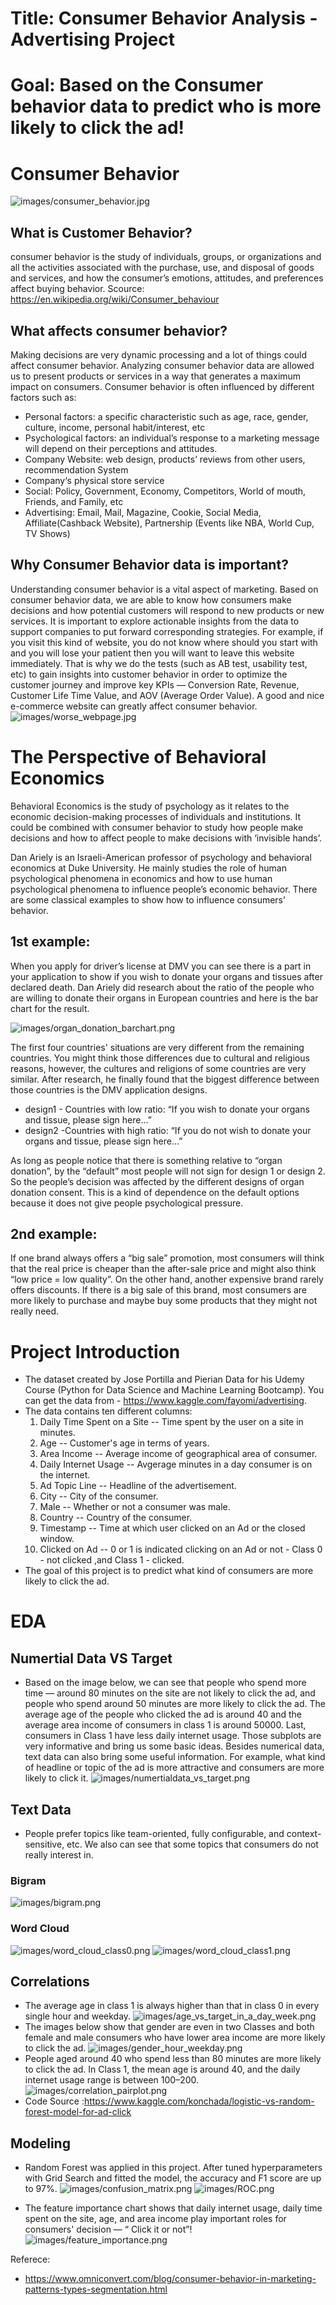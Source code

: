 # Title: Consumer Behavior Analysis - Advertising Project
# Goal: Based on the Consumer behavior data to predict who is more likely to click the ad!
#  Consumer Behavior
![images/consumer_behavior.jpg](images/consumer_behavior.jpg)
## What is Customer Behavior?
consumer behavior is the study of individuals, groups, or organizations and all the activities associated with the purchase, use, and disposal of goods and services, and how the consumer’s emotions, attitudes, and preferences affect buying behavior. Scource: https://en.wikipedia.org/wiki/Consumer_behaviour

## What affects consumer behavior?
Making decisions are very dynamic processing and a lot of things could affect consumer behavior. Analyzing consumer behavior data are allowed us to present products or services in a way that generates a maximum impact on consumers. Consumer behavior is often influenced by different factors such as:
- Personal factors: a specific characteristic such as age, race, gender, culture, income, personal habit/interest, etc
- Psychological factors: an individual’s response to a marketing message will depend on their perceptions and attitudes.
- Company Website: web design, products’ reviews from other users, recommendation System
- Company‘s physical store service
- Social: Policy, Government, Economy, Competitors, World of mouth, Friends, and Family, etc
- Advertising: Email, Mail, Magazine, Cookie, Social Media, Affiliate(Cashback Website), Partnership (Events like NBA, World Cup, TV Shows)

## Why Consumer Behavior data is important?
Understanding consumer behavior is a vital aspect of marketing. Based on consumer behavior data, we are able to know how consumers make decisions and how potential customers will respond to new products or new services. It is important to explore actionable insights from the data to support companies to put forward corresponding strategies.
For example, if you visit this kind of website, you do not know where should you start with and you will lose your patient then you will want to leave this website immediately. That is why we do the tests (such as AB test, usability test, etc) to gain insights into customer behavior in order to optimize the customer journey and improve key KPIs — Conversion Rate, Revenue, Customer Life Time Value, and AOV (Average Order Value).
A good and nice e-commerce website can greatly affect consumer behavior.
![images/worse_webpage.jpg](images/worse_webpage.jpg)
# The Perspective of Behavioral Economics
Behavioral Economics is the study of psychology as it relates to the economic decision-making processes of individuals and institutions. It could be combined with consumer behavior to study how people make decisions and how to affect people to make decisions with ‘invisible hands’.

Dan Ariely is an Israeli-American professor of psychology and behavioral economics at Duke University. He mainly studies the role of human psychological phenomena in economics and how to use human psychological phenomena to influence people’s economic behavior. There are some classical examples to show how to influence consumers’ behavior.

## 1st example: 
When you apply for driver’s license at DMV you can see there is a part in your application to show if you wish to donate your organs and tissues after declared death. Dan Ariely did research about the ratio of the people who are willing to donate their organs in European countries and here is the bar chart for the result.

![images/organ_donation_barchart.png](images/organ_donation_barchart.png)

The first four countries' situations are very different from the remaining countries. You might think those differences due to cultural and religious reasons, however, the cultures and religions of some countries are very similar. After research, he finally found that the biggest difference between those countries is the DMV application designs.
- design1 - Countries with low ratio: “If you wish to donate your organs and tissue, please sign here…”
- design2 -Countries with high ratio: “If you do not wish to donate your organs and tissue, please sign here…”


As long as people notice that there is something relative to “organ donation”, by the “default” most people will not sign for design 1 or design 2. So the people’s decision was affected by the different designs of organ donation consent. This is a kind of dependence on the default options because it does not give people psychological pressure.
## 2nd example:
If one brand always offers a “big sale” promotion, most consumers will think that the real price is cheaper than the after-sale price and might also think “low price = low quality”. On the other hand, another expensive brand rarely offers discounts. If there is a big sale of this brand, most consumers are more likely to purchase and maybe buy some products that they might not really need.


# Project Introduction
- The dataset created by Jose Portilla and Pierian Data for his Udemy Course (Python for Data Science and Machine Learning Bootcamp). You can get the data from -  https://www.kaggle.com/fayomi/advertising.
- The data contains ten different columns:
    1. Daily Time Spent on a Site -- Time spent by the user on a site in minutes.
    2. Age -- Customer's age in terms of years.
    3. Area Income -- Average income of geographical area of consumer.
    4. Daily Internet Usage -- Avgerage minutes in a day consumer is on the internet.
    5. Ad Topic Line -- Headline of the advertisement.
    6. City -- City of the consumer.
    7. Male -- Whether or not a consumer was male.
    8. Country -- Country of the consumer.
    9. Timestamp -- Time at which user clicked on an Ad or the closed window.
    10. Clicked on Ad -- 0 or 1 is indicated clicking on an Ad or not - 
         Class 0 - not clicked ,and  Class 1 - clicked.
- The goal of this project is to predict what kind of consumers are more likely to click the ad.

# EDA 
## Numertial Data VS Target
 - Based on the image below, we can see that people who spend more time — around 80 minutes on the site are not likely to click the ad, and people who spend around 50 minutes are more likely to click the ad. The average age of the people who clicked the ad is around 40 and the average area income of consumers in class 1 is around 50000. Last, consumers in Class 1 have less daily internet usage. Those subplots are very informative and bring us some basic ideas. Besides numerical data, text data can also bring some useful information. For example, what kind of headline or topic of the ad is more attractive and consumers are more likely to click it.
![images/numertialdata_vs_target.png](images/numertialdata_vs_target.png)

## Text Data
- People prefer topics like team-oriented, fully configurable, and context-sensitive, etc. We also can see that some topics that consumers do not really interest in.
### Bigram
![images/bigram.png](images/bigram.png)
### Word Cloud 
![images/word_cloud_class0.png](images/word_cloud_class0.png)
![images/word_cloud_class1.png](images/word_cloud_class1.png)

## Correlations
- The average age in class 1 is always higher than that in class 0 in every single hour and weekday.
![images/age_vs_target_in_a_day_week.png](images/age_vs_target_in_a_day_week.png)
- The images below show that gender are even in two Classes and both female and male consumers who have lower area income are more likely to click the ad.
![images/gender_hour_weekday.png](images/gender_hour_weekday.png)
- People aged around 40 who spend less than 80 minutes are more likely to click the ad. In Class 1, the mean age is around 40, and the daily internet usage range is between 100–200.
![images/correlation_pairplot.png](images/correlation_pairplot.png)
- Code Source :https://www.kaggle.com/konchada/logistic-vs-random-forest-model-for-ad-click

## Modeling 
- Random Forest was applied in this project. After tuned hyperparameters with Grid Search and fitted the model, the accuracy and F1 score are up to 97%.
![images/confusion_matrix.png](images/confusion_matrix.png)
![images/ROC.png](images/ROC.png)


- The feature importance chart shows that daily internet usage, daily time spent on the site, age, and area income play important roles for consumers' decision — “ Click it or not”!
![images/feature_importance.png](images/feature_importance.png)


Referece:
- https://www.omniconvert.com/blog/consumer-behavior-in-marketing-patterns-types-segmentation.html
